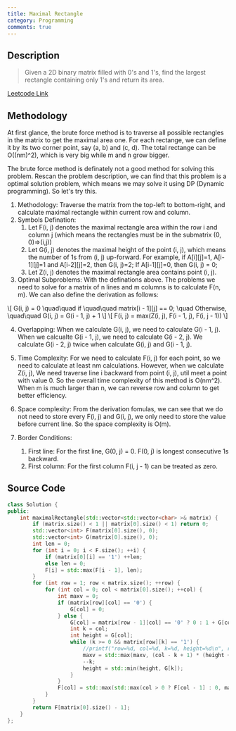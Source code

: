 ```yaml
---
title: Maximal Rectangle
category: Programming
comments: true
---
```

## Description
>Given a 2D binary matrix filled with 0's and 1's, find the largest rectangle containing only 1's and return its area.

[Leetcode Link](https://leetcode.com/problems/maximal-rectangle/#/description)

## Methodology
At first glance, the brute force method is to traverse all possible rectangles in the matrix to get the maximal area one. For each rectange, we can define it by its two corner point, say (a, b) and (c, d). The total rectange can be O((nm)^2), which is very big while m and n grow bigger.

The brute force method is definately not a good method for solving this problem. Rescan the problem description, we can find that this problem is a optimal solution problem, which means we may solve it using DP (Dynamic programming). So let's try this.
1. Methodology: Traverse the matrix from the top-left to bottom-right, and calculate maximal rectangle within current row and column.
2. Symbols Defination:
    1. Let F(i, j) denotes the maximal rectangle area within the row i and column j (which means the rectangles must be in the submatrix (0, 0)=>(i,j))
    2. Let G(i, j) denotes the maximal height of the point (i, j), which means the number of 1s from (i, j) up-forward. For example, if A[i][j]=1, A[i-1][j]=1 and A[i-2][j]=2, then G(i, j)=2; If A[i-1][j]=0, then G(i, j) = 0;
    3. Let Z(i, j) denotes the maximal rectangle area contains point (i, j).
3. Optimal Subproblems: With the definations above. The problems we need to solve for a matrix of n lines and m columns is to calculate F(n, m). We can also define the derivation as follows:

\\[ G(i, j) = 0 \\quad\\quad if \\quad\\quad matrix[i - 1][j] == 0; \\quad Otherwise, \\quad\\quad G(i, j) = G(i - 1, j) + 1 \\]
\\[ F(i, j) = max(Z(i, j), F(i - 1, j), F(i, j - 1)) \\]

4. Overlapping: When we calculate G(i, j), we need to calculate G(i - 1, j). When we calcualte G(i - 1, j), we need to calculate G(i - 2, j). We calculate G(i - 2, j) twice when calculate G(i, j) and G(i - 1, j).

5. Time Complexity: For we need to calculate F(i, j) for each point, so we need to calculate at least nm calculations. However, when we calculate Z(i, j), We need traverse line i backward from point (i, j), util meet a point with value 0. So the overall time complexity of this method is O(nm^2). When m is much larger than n, we can reverse row and column to get better efficiency.

6. Space complexity: From the derivation fomulas, we can see that we do not need to store every F(i, j) and G(i, j), we only need to store the value before current line. So the space complexity is O(m).

7. Border Conditions:
    1. First line: For the first line, G(0, j) = 0. F(0, j) is longest consecutive 1s backward.
    2. First column: For the first column F(i, j - 1) can be treated as zero.

## Source Code
```C++
class Solution {
public:
    int maximalRectangle(std::vector<std::vector<char> >& matrix) {
        if (matrix.size() < 1 || matrix[0].size() < 1) return 0;
        std::vector<int> F(matrix[0].size(), 0);
        std::vector<int> G(matrix[0].size(), 0);
        int len = 0;
        for (int i = 0; i < F.size(); ++i) {
            if (matrix[0][i] == '1') ++len;
            else len = 0;
            F[i] = std::max(F[i - 1], len);
        }
        for (int row = 1; row < matrix.size(); ++row) {
            for (int col = 0; col < matrix[0].size(); ++col) {
                int maxv = 0;
                if (matrix[row][col] == '0') {
                    G[col] = 0;
                } else {
                    G[col] = matrix[row - 1][col] == '0' ? 0 : 1 + G[col];
                    int k = col;
                    int height = G[col];
                    while (k >= 0 && matrix[row][k] == '1') {
                        //printf("row=%d, col=%d, k=%d, height=%d\n", row, col, k, height);
                        maxv = std::max(maxv, (col - k + 1) * (height + 1));
                        --k;
                        height = std::min(height, G[k]);
                    }
                }
                F[col] = std::max(std::max(col > 0 ? F[col - 1] : 0, maxv), F[col]);
            }
        }
        return F[matrix[0].size() - 1];
    }
};
```
